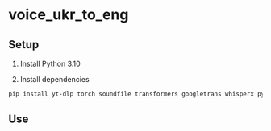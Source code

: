 # voice_ukr_to_eng

## Setup

1. Install Python 3.10

2. Install dependencies

```bash
pip install yt-dlp torch soundfile transformers googletrans whisperx pydub nltk styletts2
```

## Use

